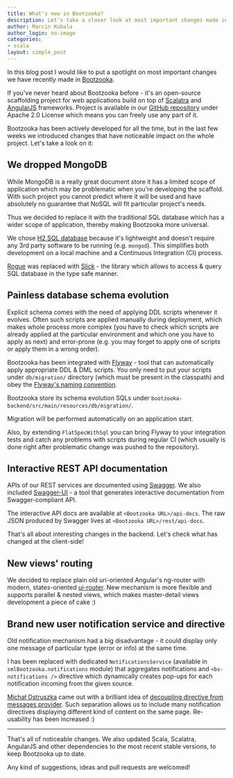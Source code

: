 ```yaml
---
title: What's new in Bootzooka?
description: Let's take a closer look at most important changes made in our web application scaffolding project.
author: Marcin Kubala
author_login: no-image
categories:
- scala
layout: simple_post
---
```


In this blog post I would like to put a spotlight on most important changes we have recently
made in [Bootzooka](https://github.com/softwaremill/bootzooka).

If you've never heard about Bootzooka before - it's an open-source scaffolding project for web applications
build on top of [Scalatra](http://www.scalatra.org/) and [AngularJS](https://angularjs.org/) frameworks.
Project is available in our [GitHub repository](https://github.com/softwaremill/bootzooka) under Apache 2.0 License
which means you can freely use any part of it.

Bootzooka has been actively developed for all the time, but in the last few weeks we introduced changes that have
noticeable impact on the whole project. Let's take a look on it:

## We dropped MongoDB
While MongoDB is a really great document store it has a limited scope of application which may be problematic when
you're developing the scaffold.
With such project you cannot predict where it will be used and have absolutely no guarantee that NoSQL will fit
particular project's needs.

Thus we decided to replace it with the traditional SQL database which has a wider scope of application, thereby making
Bootzooka more universal.

We chose [H2 SQL database](http://www.h2database.com/html/main.html) because it's lightweight and doesn't require any
3rd party software to be running (e.g. `mongod`).
This simplifies both development on a local machine and a Continuous Integration (CI) process.

[Rogue](https://github.com/foursquare/rogue) was replaced with [Slick](http://slick.typesafe.com/) - the library which
allows to access & query SQL database in the type safe manner.

## Painless database schema evolution
Explicit schema comes with the need of applying DDL scripts whenever it evolves.
Often such scripts are applied manually during deployment, which makes whole process more complex (you have to check
which scripts are already applied at the particular environment and which one you have to apply as next)
and error-prone (e.g. you may forget to apply one of scripts or apply them in a wrong order).

Bootzooka has been integrated with [Flyway](http://flywaydb.org/) - tool that can automatically apply appropriate
DDL & DML scripts.
You only need to put your scripts under `db/migration/` directory (which must be present in the classpath) and obey the
[Flyway's naming convention](http://flywaydb.org/documentation/migration/sql.html).

Bootzooka store its schema evolution SQLs under `bootzooka-backend/src/main/resources/db/migration/`.

Migration will be performed automatically on an application start.

Also, by extending `FlatSpecWithSql` you can bring Flyway to your integration tests and catch any problems with scripts
during regular CI (which usually is done right after problematic change was pushed to the repository).

## Interactive REST API documentation
APIs of our REST services are documented using [Swagger](http://swagger.io/).
We also included [Swagger-UI](https://github.com/swagger-api/swagger-ui) - a tool that generates interactive
documentation from Swagger-compliant API.

The interactive API docs are available at `<Bootzooka URL>/api-docs`.
The raw JSON produced by Swagger lives at `<Bootzooka URL>/rest/api-docs`.

That's all about interesting changes in the backend. Let's check what has changed at the client-side!

## New views' routing
We decided to replace plain old uri-oriented Angular's ng-router with modern, states-oriented
[ui-router](https://github.com/angular-ui/ui-router).
New mechanism is more flexible and supports parallel & nested views, which makes master-detail
views development a piece of cake :)

## Brand new user notification service and directive
Old notification mechanism had a big disadvantage - it could display only one message of particular type
(error or info) at the same time.

I has been replaced with dedicated `NotificationsService` (available in `smlBootzooka.notifications` module)
that aggregates notifications and `<bs-notifications />` directive which dynamically creates
pop-ups for each notification incoming from the given source.

[Michał Ostruszka](https://twitter.com/mostruszka) came out with a brilliant idea of
[decoupling directive from messages provider](http://michalostruszka.pl/blog/2015/01/18/angular-directives-di/).
Such separation allows us to include many notification directives displaying different kind of content on the
same page. Re-usability has been increased :)

---------

That's all of noticeable changes. We also updated Scala, Scalatra, AngularJS
and other dependencies to the most recent stable versions, to keep Bootzooka up to date.

Any kind of suggestions, ideas and pull requests are welcomed!
